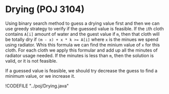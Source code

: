 # Drying (POJ 3104)

Using binary search method to guess a drying value first and then we can use greedy strategy to verify
if the guessed value is feasible. If the `i`th cloth contains `A[i]` amount of water and the guest value
if `m`, then that cloth will be totally dry if `(m - x) + x * k >= A[i]` where `x` is the minues we spend using
radiator. Whis this formula we can find the minium value of `x` for this cloth. For each cloth we apply
this formular and add up all the minutes of radiator usage needed. If the minutes is less than `m`, then
the solution is valid, or it is not feasible.

If a guessed value is feasible, we should try decrease the guess to find a minimum value, or we increase it.

!CODEFILE "../poj/Drying.java"
